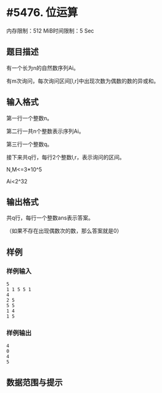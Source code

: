 # #5476. 位运算

内存限制：512 MiB时间限制：5 Sec

## 题目描述

有一个长为n的自然数序列Ai。

有m次询问，每次询问区间[l,r]中出现次数为偶数的数的异或和。

## 输入格式

第一行一个整数n。

第二行一共n个整数表示序列Ai。

第三行一个整数q。

接下来共q行，每行2个整数l,r，表示询问的区间。

N,M<=3*10^5

Ai<2^32

## 输出格式

共q行，每行一个整数ans表示答案。

（如果不存在出现偶数次的数，那么答案就是0）

## 样例

### 样例输入

    
    5 
    1 1 5 5 1 
    4 
    2 5 
    5 5
    1 4
    1 5
    

### 样例输出

    
    4
    0
    4
    5
    
    

## 数据范围与提示
